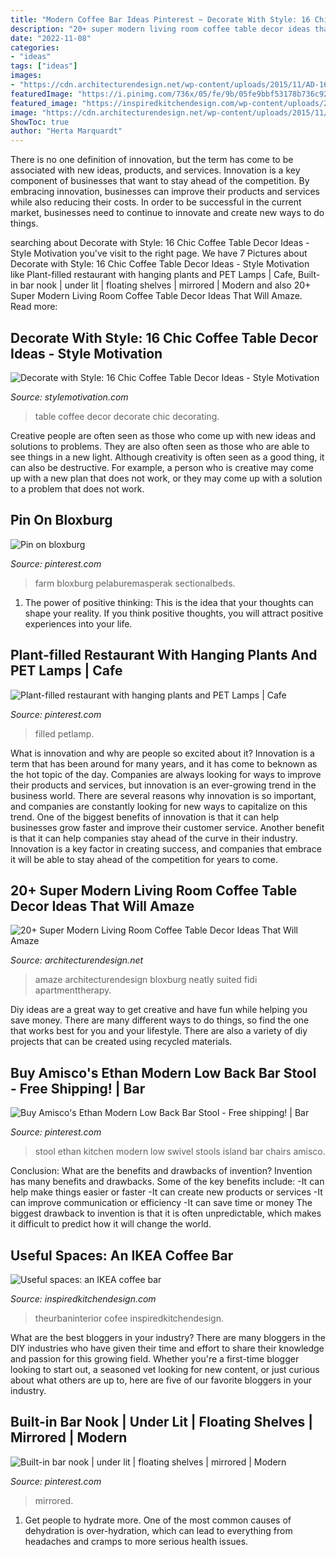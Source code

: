 ```yaml
---
title: "Modern Coffee Bar Ideas Pinterest ~ Decorate With Style: 16 Chic Coffee Table Decor Ideas"
description: "20+ super modern living room coffee table decor ideas that will amaze"
date: "2022-11-08"
categories:
- "ideas"
tags: ["ideas"]
images:
- "https://cdn.architecturendesign.net/wp-content/uploads/2015/11/AD-16-simple-cozy-living-room-decor.jpg"
featuredImage: "https://i.pinimg.com/736x/05/fe/9b/05fe9bbf53178b736c92032c10d61213.jpg"
featured_image: "https://inspiredkitchendesign.com/wp-content/uploads/2012/11/BL00047-A.jpg"
image: "https://cdn.architecturendesign.net/wp-content/uploads/2015/11/AD-16-simple-cozy-living-room-decor.jpg"
ShowToc: true
author: "Herta Marquardt"
---
```



There is no one definition of innovation, but the term has come to be associated with new ideas, products, and services. Innovation is a key component of businesses that want to stay ahead of the competition. By embracing innovation, businesses can improve their products and services while also reducing their costs. In order to be successful in the current market, businesses need to continue to innovate and create new ways to do things.

	

		
searching about Decorate with Style: 16 Chic Coffee Table Decor Ideas - Style Motivation you've visit to the right page. We have 7 Pictures about Decorate with Style: 16 Chic Coffee Table Decor Ideas - Style Motivation like Plant-filled restaurant with hanging plants and PET Lamps | Cafe, Built-in bar nook | under lit | floating shelves | mirrored | Modern and also 20+ Super Modern Living Room Coffee Table Decor Ideas That Will Amaze. Read more:
		
    
## Decorate With Style: 16 Chic Coffee Table Decor Ideas - Style Motivation

<img loading=lazy src="https://homebnc.com/homeimg/2017/03/14-coffee-table-decorating-ideas-homebnc.jpg" onerror="this.onerror=null;this.src='https://tse1.mm.bing.net/th?id=OIP.RCLgGQeD3oYN72EC7POd9wHaLK&amp;pid=15.1';" alt="Decorate with Style: 16 Chic Coffee Table Decor Ideas - Style Motivation">

_Source: stylemotivation.com_

>table coffee decor decorate chic decorating. 

	

Creative people are often seen as those who come up with new ideas and solutions to problems. They are also often seen as those who are able to see things in a new light. Although creativity is often seen as a good thing, it can also be destructive. For example, a person who is creative may come up with a new plan that does not work, or they may come up with a solution to a problem that does not work.

    
## Pin On Bloxburg

<img loading=lazy src="https://i.pinimg.com/736x/33/dc/60/33dc603ba997268f47e9d5200736741c.jpg" onerror="this.onerror=null;this.src='https://tse3.mm.bing.net/th?id=OIP.tPDfnvdUN_Gf-CcNkhBZRQHaLG&amp;pid=15.1';" alt="Pin on bloxburg">

_Source: pinterest.com_

>farm bloxburg pelaburemasperak sectionalbeds. 

	

1. The power of positive thinking: This is the idea that your thoughts can shape your reality. If you think positive thoughts, you will attract positive experiences into your life.

    
## Plant-filled Restaurant With Hanging Plants And PET Lamps | Cafe

<img loading=lazy src="https://i.pinimg.com/736x/00/00/56/000056b60a16d391e26a45aa57c98275.jpg" onerror="this.onerror=null;this.src='https://tse4.mm.bing.net/th?id=OIP.lSIClfZ96BapIWPnDsQ9IgHaLG&amp;pid=15.1';" alt="Plant-filled restaurant with hanging plants and PET Lamps | Cafe">

_Source: pinterest.com_

>filled petlamp. 

	

What is innovation and why are people so excited about it?
Innovation is a term that has been around for many years, and it has come to beknown as the hot topic of the day. Companies are always looking for ways to improve their products and services, but innovation is an ever-growing trend in the business world. There are several reasons why innovation is so important, and companies are constantly looking for new ways to capitalize on this trend. One of the biggest benefits of innovation is that it can help businesses grow faster and improve their customer service. Another benefit is that it can help companies stay ahead of the curve in their industry. Innovation is a key factor in creating success, and companies that embrace it will be able to stay ahead of the competition for years to come.

    
## 20+ Super Modern Living Room Coffee Table Decor Ideas That Will Amaze

<img loading=lazy src="https://cdn.architecturendesign.net/wp-content/uploads/2015/11/AD-16-simple-cozy-living-room-decor.jpg" onerror="this.onerror=null;this.src='https://tse1.mm.bing.net/th?id=OIP.NZ5qv21eIchntgDM6PaTZgHaLG&amp;pid=15.1';" alt="20+ Super Modern Living Room Coffee Table Decor Ideas That Will Amaze">

_Source: architecturendesign.net_

>amaze architecturendesign bloxburg neatly suited fidi apartmenttherapy. 

	

Diy ideas are a great way to get creative and have fun while helping you save money. There are many different ways to do things, so find the one that works best for you and your lifestyle. There are also a variety of diy projects that can be created using recycled materials.

    
## Buy Amisco&#039;s Ethan Modern Low Back Bar Stool - Free Shipping! | Bar

<img loading=lazy src="https://i.pinimg.com/736x/05/fe/9b/05fe9bbf53178b736c92032c10d61213.jpg" onerror="this.onerror=null;this.src='https://tse4.mm.bing.net/th?id=OIP.b0ZTfxkMZhzbrx2cdsaqtgHaLK&amp;pid=15.1';" alt="Buy Amisco&#039;s Ethan Modern Low Back Bar Stool - Free shipping! | Bar">

_Source: pinterest.com_

>stool ethan kitchen modern low swivel stools island bar chairs amisco. 

	

Conclusion: What are the benefits and drawbacks of invention?
Invention has many benefits and drawbacks. Some of the key benefits include: 
-It can help make things easier or faster 
-It can create new products or services 
-It can improve communication or efficiency 
-It can save time or money 
The biggest drawback to invention is that it is often unpredictable, which makes it difficult to predict how it will change the world.

    
## Useful Spaces: An IKEA Coffee Bar

<img loading=lazy src="https://inspiredkitchendesign.com/wp-content/uploads/2012/11/BL00047-A.jpg" onerror="this.onerror=null;this.src='https://tse3.mm.bing.net/th?id=OIP.Lt8THMOcb5giLpV9APHn5gHaKi&amp;pid=15.1';" alt="Useful spaces: an IKEA coffee bar">

_Source: inspiredkitchendesign.com_

>theurbaninterior cofee inspiredkitchendesign. 

	

What are the best bloggers in your industry?
There are many bloggers in the DIY industries who have given their time and effort to share their knowledge and passion for this growing field. Whether you're a first-time blogger looking to start out, a seasoned vet looking for new content, or just curious about what others are up to, here are five of our favorite bloggers in your industry.

    
## Built-in Bar Nook | Under Lit | Floating Shelves | Mirrored | Modern

<img loading=lazy src="https://i.pinimg.com/736x/15/66/dc/1566dc3ab189630575a941052e1e0ab3.jpg" onerror="this.onerror=null;this.src='https://tse2.mm.bing.net/th?id=OIP.17MGVNyB1vye_jBUPPuOgwHaKS&amp;pid=15.1';" alt="Built-in bar nook | under lit | floating shelves | mirrored | Modern">

_Source: pinterest.com_

>mirrored. 

	

1. Get people to hydrate more. One of the most common causes of dehydration is over-hydration, which can lead to everything from headaches and cramps to more serious health issues.

